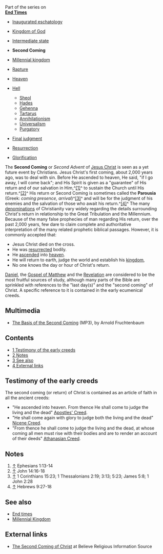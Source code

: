 Part of the series on  
**[End Times](End_times "End times")**
-   [Inaugurated eschatology](Inaugurated_eschatology "Inaugurated eschatology")
-   [Kingdom of God](Kingdom_of_God "Kingdom of God")
-   [Intermediate state](Intermediate_state "Intermediate state")
-   **Second Coming**
-   [Millennial kingdom](Millennial_kingdom "Millennial kingdom")
-   [Rapture](Rapture "Rapture")
-   [Heaven](Heaven "Heaven")
-   [Hell](Hell "Hell")
    -   [Sheol](Sheol "Sheol")
    -   [Hades](Hades "Hades")
    -   [Gehenna](Gehenna "Gehenna")
    -   [Tartarus](Tartarus "Tartarus")
    -   [Annihilationism](Annihilationism "Annihilationism")
    -   [Universalism](Universalism "Universalism")
    -   [Purgatory](Purgatory "Purgatory")

-   [Final judgment](Final_judgment "Final judgment")
-   [Resurrection](Resurrection "Resurrection")
-   [Glorification](Glorification "Glorification")

The **Second Coming** or *Second Advent* of
[Jesus Christ](Jesus_Christ "Jesus Christ") is seen as a yet future
event by Christians. Jesus Christ's first coming, about 2,000 years
ago, was to deal with sin. Before He ascended to heaven, He said,
"if I go away, I will come back"; and His Spirit is given as a
"guarantee" of His return and of our salvation in
Him,^[[1]](#note-0)^ to sustain the Church until His
return.^[[2]](#note-1)^ His return or Second Coming is sometimes
called the **Parousia** (Greek:
*coming presence, arrival*)^[[3]](#note-2)^ and will be for the
judgment of his enemies and the salvation of those who await his
return.^[[4]](#note-3)^ The many
[denominations](Denominations "Denominations") of Christianity vary
widely regarding the details surrounding Christ's return in
relationship to the Great Tribulation and the Millennium. Because
of the many false prophecies of man regarding His return, over the
past 2,000 years, few dare to claim complete and authoritative
interpretation of the many related prophetic biblical passages.
However, it is commonly accepted that:

-   Jesus Christ died on the cross.
-   He was
    [resurrected](Resurrection_of_Jesus "Resurrection of Jesus")
    bodily.
-   He [ascended](Ascension_of_Christ "Ascension of Christ") into
    [heaven](Heaven "Heaven").
-   He will return to earth, judge the world and establish his
    [kingdom](Millennial_Kingdom "Millennial Kingdom"),
-   No one knows the day or hour of Christ's return.

[Daniel](Book_of_Daniel "Book of Daniel"), the
[Gospel of Matthew](Gospel_of_Matthew "Gospel of Matthew") and the
[Revelation](Book_of_Revelation "Book of Revelation") are
considered to be the most fruitful sources of study, although many
parts of the Bible are sprinkled with references to the "last
day(s)" and the "second coming" of Christ. A specific reference to
it is contained in the early ecumenical creeds.

## Multimedia

-   [The Basis of the Second Coming](http://www.logos.com/media/lecture/Fruchtenbaum.mp3)
    (MP3), by Arnold Fruchtenbaum

## Contents

-   [1 Testimony of the early creeds](#Testimony_of_the_early_creeds)
-   [2 Notes](#Notes)
-   [3 See also](#See_also)
-   [4 External links](#External_links)

## Testimony of the early creeds

The second coming (or return) of Christ is contained as an article
of faith in all the ancient creeds:

-   "He ascended into heaven. From thence He shall come to judge
    the living and the dead"
    [Apostles' Creed](Apostles'_Creed "Apostles' Creed").
-   "He shall come again with glory to judge both the living and
    the dead" [Nicene Creed](Nicene_Creed "Nicene Creed").
-   "From thence he shall come to judge the living and the dead, at
    whose coming all men must rise with their bodies and are to render
    an account of their deeds"
    [Athanasian Creed](Athanasian_Creed "Athanasian Creed").


## Notes

1.  [↑](#ref-0) Ephesians 1:13-14
2.  [↑](#ref-1) John 14:16-18
3.  [↑](#ref-2) 1 Corinthians 15:23; 1 Thessalonians 2:19; 3:13;
    5:23; James 5:8; 1 John 2:28
4.  [↑](#ref-3) Hebrews 9:27-18

## See also

-   [End times](End_times "End times")
-   [Millennial Kingdom](Millennial_Kingdom "Millennial Kingdom")

## External links

-   [The Second Coming of Christ](http://mb-soft.com/believe/text/secondco.htm)
    at Believe Religious Information Source



